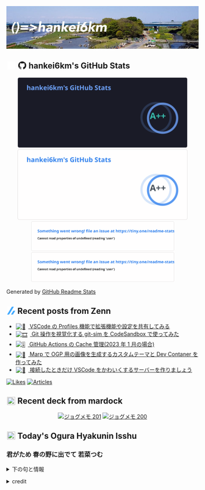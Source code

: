 <p align="center">

![()=>hankei6km](assets/images/header3.jpg)

</p>

<h2>
<img width="24" height="24" style="height:1em;width:1em;margin:0 0.05em 0 0.1em;vertical-align:-0.1em;"
 src="assets/images/github-dark.svg#gh-dark-mode-only" />
<img width="24" height="24" style="height:1em;width:1em;margin:0 0.05em 0 0.1em;vertical-align:-0.1em;"
 src="assets/images/github-light.svg#gh-light-mode-only" />
hankei6km's GitHub Stats
</h2>

<p align="center">

<img width="446" alt="hankei6km's GitHub stats" src="assets/images/stats-dark.svg#gh-dark-mode-only">
<img width="446" alt="hankei6km's GitHub stats" src="assets/images/stats-light.svg#gh-light-mode-only">
<img width="375" alt="Top Langs" src="assets/images/top-langs-dark.svg#gh-dark-mode-only">
<img width="375" alt="Top Langs" src="assets/images/top-langs-light.svg#gh-light-mode-only">

</p>

Generated by [GitHub Readme Stats](https://github.com/anuraghazra/github-readme-stats)

<h2>
<img width="24" height="24" style="width:1em; height:1em; margin: 0 .05em 0 .1em; vertical-align: -0.1em;" src="assets/images/zenn.svg">
Recent posts from Zenn
</h2>

<ul><li><a href="https://zenn.dev/hankei6km/articles/vscode-profiles"><img style="width:1.1em; height:1.1em; margin: 0 .5em 0 .1em; vertical-align: -0.1em;" width="18" height="18" alt="🚚" src="https://cdn.jsdelivr.net/gh/twitter/twemoji@13.1.0/assets/72x72/1f69a.png"> VSCode の Profiles 機能で拡張機能や設定を共有してみる</a></li><li><a href="https://zenn.dev/hankei6km/articles/git-sim-with-csb-sandbox"><img style="width:1.1em; height:1.1em; margin: 0 .5em 0 .1em; vertical-align: -0.1em;" width="18" height="18" alt="🎞️" src="https://cdn.jsdelivr.net/gh/twitter/twemoji@13.1.0/assets/72x72/1f39e.png"> Git 操作を視覚化する git-sim を CodeSandbox で使ってみた</a></li><li><a href="https://zenn.dev/hankei6km/articles/manage-cache-in-github-actions-2023-01"><img style="width:1.1em; height:1.1em; margin: 0 .5em 0 .1em; vertical-align: -0.1em;" width="18" height="18" alt="🎚️" src="https://cdn.jsdelivr.net/gh/twitter/twemoji@13.1.0/assets/72x72/1f39a.png"> GitHub Actions の Cache 管理(2023 年 1 月の場合)</a></li><li><a href="https://zenn.dev/hankei6km/articles/generate-ogimage-by-using-marp"><img style="width:1.1em; height:1.1em; margin: 0 .5em 0 .1em; vertical-align: -0.1em;" width="18" height="18" alt="📐" src="https://cdn.jsdelivr.net/gh/twitter/twemoji@13.1.0/assets/72x72/1f4d0.png"> Marp で OGP 用の画像を生成するカスタムテーマと Dev Contaner を作ってみた</a></li><li><a href="https://zenn.dev/hankei6km/articles/vscode-deco-server"><img style="width:1.1em; height:1.1em; margin: 0 .5em 0 .1em; vertical-align: -0.1em;" width="18" height="18" alt="🐳" src="https://cdn.jsdelivr.net/gh/twitter/twemoji@13.1.0/assets/72x72/1f433.png"> 接続したときだけ VSCode をかわいくするサーバーを作りましょう</a></li></ul>

[![Likes](https://badgen.org/img/zenn/hankei6km/likes?style=flat)](https://zenn.dev/hankei6km)
[![Articles](https://badgen.org/img/zenn/hankei6km/articles?style=flat)](https://zenn.dev/hankei6km)

<h2>
<img width="24" height="24" style="width:1em; height:1em; margin: 0 .05em 0 .1em; vertical-align: -0.1em;" src="https://twemoji.maxcdn.com/v/13.1.0/72x72/1f5bc.png">
Recent deck from mardock
</h2>

<p align="center">
<a href="https://hankei6km.github.io/mardock/deck/2023-02-in-outdoor-201"><img alt="ジョグメモ 201" src="https://hankei6km.github.io/mardock/assets/deck/2023-02-in-outdoor-201/2023-02-in-outdoor-201.png" width="270" height="152"></a>
<a href="https://hankei6km.github.io/mardock/deck/2023-01-in-outdoor-200"><img alt="ジョグメモ 200" src="https://hankei6km.github.io/mardock/assets/deck/2023-01-in-outdoor-200/2023-01-in-outdoor-200.png" width="270" height="152"></a>

</p>

<h2>
<img width="24" height="24" style="width:1em; height:1em; margin: 0 .05em 0 .1em; vertical-align: -0.1em;" src="https://twemoji.maxcdn.com/v/13.1.0/72x72/1f38e.png">
Today's Ogura Hyakunin Isshu
</h2>

<h3>君がため 春の野に出でて 若菜つむ</h3>
<p><details><summary>下の句と情報</summary><p>わが衣手に 雪は降りつつ</p><p>(きみがため はるののにいでて わかなつむ　わがころもでに ゆきはふりつつ)</p><ul><li>歌人 - <a href="http://linkdata.org/resource/rdf1s6833i#kajin_015">http://linkdata.org/resource/rdf1s6833i#kajin_015</a></li><li>読札 - <a href="https://commons.wikimedia.org/wiki/File:Hyakuninisshu_015.jpg">https://commons.wikimedia.org/wiki/File:Hyakuninisshu_015.jpg</a></li><li>異なる記録形式 - <a href="http://linkdata.org/resource/rdf1s8931i#audio_nhk_015">http://linkdata.org/resource/rdf1s8931i#audio_nhk_015</a></li></ul></details></p>

<details>
<summary>credit</summary>

- Title: 小倉百人一首かるたデータ
- Author: [Nanako Takahashi](http://linkdata.org/user/tnanako)
- Source: http://linkdata.org/work/rdf1s6834i
- License: http://creativecommons.org/licenses/by/3.0/deed.ja

</details>

